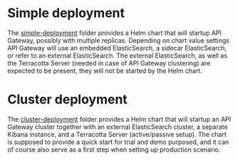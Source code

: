# Simple deployment

The [simple-deployment](simple-deployment) folder provides a Helm chart that will startup API Gateway, possibly with multiple replicas.
Depending on chart value settings API Gateway will use an embedded ElasticSearch, a sidecar ElasticSearch, or refer to an external ElasticSearch.
The external ElasticSearch, as well as the Terracotta Server (needed in case of API Gateway clustering) are expected to be present, they will not
be started by the Helm chart.


# Cluster deployment

The [cluster-deployment](cluster-deployment) folder provides a Helm chart that will startup an API Gateway cluster together with an external
ElasticSearch cluster, a separate Kibana instance, and a Terracotta Server (active/passive setup). The chart is supposed to provide a quick
start for trial and demo purposed, and it can of course also serve as a first step when setting up production scenario.